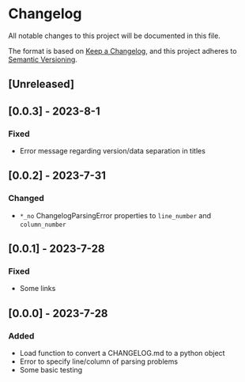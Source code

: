 # Changelog

All notable changes to this project will be documented in this file.

The format is based on [Keep a Changelog](https://keepachangelog.com/en/1.0.0/),
and this project adheres to [Semantic Versioning](https://semver.org/spec/v2.0.0.html).

## [Unreleased]


## [0.0.3] - 2023-8-1

### Fixed

- Error message regarding version/data separation in titles

## [0.0.2] - 2023-7-31

### Changed

- `*_no` ChangelogParsingError properties to `line_number` and `column_number`

## [0.0.1] - 2023-7-28

### Fixed

- Some links

## [0.0.0] - 2023-7-28

### Added

- Load function to convert a CHANGELOG.md to a python object
- Error to specify line/column of parsing problems
- Some basic testing

